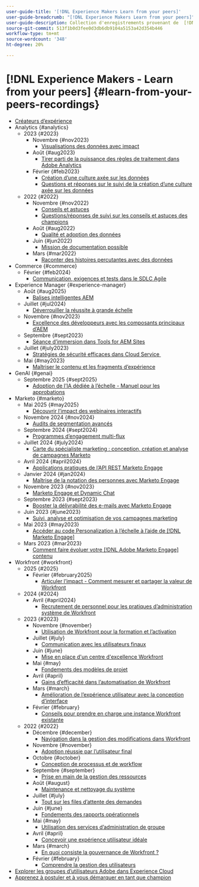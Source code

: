 ```yaml
---
user-guide-title: '[!DNL Experience Makers Learn from your peers]'
user-guide-breadcrumb: "[!DNL Experience Makers Learn from your peers]"
user-guide-description: Collection d'enregistrements provenant de  [!DNL Experience Makers Learn from your peers]
source-git-commit: 513f1b0d3fee0d3db6db9104a5153a42d354b446
workflow-type: tm+mt
source-wordcount: '348'
ht-degree: 20%

---
```



# [!DNL Experience Makers - Learn from your peers] {#learn-from-your-peers-recordings}

+ [Créateurs d’expérience](overview.md)
+ Analytics {#analytics}
   + 2023 {#2023}
      + Novembre {#nov2023}
         + [Visualisations des données avec impact](analytics/nov2023/impactful-data-visualizations.md)
      + Août {#aug2023}
         + [Tirer parti de la puissance des règles de traitement dans Adobe Analytics](analytics/aug2023/processing-rules.md)
      + Février {#feb2023}
         + [Création d’une culture axée sur les données](analytics/feb2023/data-driven-culture.md)
         + [Questions et réponses sur le suivi de la création d’une culture axée sur les données](analytics/feb2023/data-driven-culture-q-and-a.md)
   + 2022 {#2022}
      + Novembre {#nov2022}
         + [Conseils et astuces](analytics/nov2022/tips-and-tricks.md)
         + [Questions/réponses de suivi sur les conseils et astuces des champions](analytics/nov2022/tips-and-tricks-q-and-a.md)
      + Août {#aug2022}
         + [Qualité et adoption des données](analytics/aug2022/data-quality.md)
      + Juin {#jun2022}
         + [Mission de documentation possible](analytics/june2022/mission-possible.md)
      + Mars {#mar2022}
         + [Raconter des histoires percutantes avec des données](analytics/mar2022/stories-with-data.md)
+ Commerce {#commerce}
   + Février {#feb2024}
      + [Communication, exigences et tests dans le SDLC Agile](commerce/2024/agile-sdlc.md)
+ Experience Manager {#experience-manager}
   + Août {#aug2025}
      + [Balises intelligentes AEM](experience-manager/aug2025/smart-tags.md)
   + Juillet {#jul2024}
      + [Déverrouiller la réussite à grande échelle](experience-manager/july2024/global-digital-presence.md)
   + Novembre {#nov2023}
      + [Excellence des développeurs avec les composants principaux d’AEM](experience-manager/nov2023/core-components.md)
   + Septembre {#sept2023}
      + [Séance d’immersion dans Tools for AEM Sites](experience-manager/sept2023/aem-sites-tools.md)
   + Juillet {#july2023}
      + [&#x200B; Stratégies de sécurité efficaces dans Cloud Service &#x200B;](experience-manager/july2023/effective-security-strategies-in-cloud-service.md)
   + Mai {#may2023}
      + [Maîtriser le contenu et les fragments d’expérience](experience-manager/may2023/mastering-content-and-experience-fragments.md)
+ GenAI {#genai}
   + Septembre 2025 {#sept2025}
      + [Adoption de l’IA dédiée à l’échelle - Manuel pour les approbations](genai/sept2025/scale-ai-adoption-a-playbook-for-approvals.md)
+ Marketo {#marketo}
   + Mai 2025 {#may2025}
      + [Découvrir l’impact des webinaires interactifs](marketo/may2025/interactive-webinars.md)
   + Novembre 2024 {#nov2024}
      + [Audits de segmentation avancés](marketo/nov2024/advanced-segmentation.md)
   + Septembre 2024 {#sept2024}
      + [Programmes d’engagement multi-flux](marketo/sept2024/multi-stream-engagement-programs.md)
   + Juillet 2024 {#july2024}
      + [Carte du spécialiste marketing : conception, création et analyse de campagnes Marketo](marketo/july2024/marketers-map-marketo-campaigns.md)
   + Avril 2024 {#april2024}
      + [Applications pratiques de l’API REST Marketo Engage](marketo/april2024/practical-applications-of-marketo-engage-rest-api.md)
   + Janvier 2024 {#jan2024}
      + [Maîtrise de la notation des personnes avec Marketo Engage](marketo/jan2024/person-scoring-mastery.md)
   + Novembre 2023 {#nov2023}
      + [Marketo Engage et Dynamic Chat](marketo/nov2023/dynamic-chat.md)
   + Septembre 2023 {#sept2023}
      + [Booster la délivrabilité des e-mails avec Marketo Engage](marketo/sept2023/email-deliverability.md)
   + Juin 2023 {#june2023}
      + [Suivi, analyse et optimisation de vos campagnes marketing](marketo/june2023/marketing-campaigns.md)
   + Mai 2023 {#may2023}
      + [Accéder au code Personalization à l’échelle à l’aide de  [!DNL Marketo Engage]](marketo/may2023/personalization-at-scale.md)
   + Mars 2023 {#mar2023}
      + [Comment faire évoluer votre  [!DNL Adobe Marketo Engage]  contenu](marketo/mar2023/templates-tokens-teamwork.md)
+ Workfront {#workfront}
   + 2025 {#2025}
      + Février {#february2025}
         + [Articuler l’impact - Comment mesurer et partager la valeur de Workfront](workfront/2025/how-to-measure-and-share-workfront-value.md)
   + 2024 {#2024}
      + Avril {#april2024}
         + [Recrutement de personnel pour les pratiques d’administration système de Workfront](workfront/2024/04/staffing-your-workfront-system-admin-practice.md)
   + 2023 {#2023}
      + Novembre {#november}
         + [Utilisation de Workfront pour la formation et l’activation](workfront/2023/11/using-workfront-for-training-and-enablement.md)
      + Juillet {#july}
         + [Communication avec les utilisateurs finaux](workfront/2023/07/communicating-with-end-users.md)
      + Juin {#june}
         + [Mise en place d&#39;un centre d&#39;excellence Workfront](workfront/2023/06/establishing-a-workfront-center-of-excellence.md)
      + Mai {#may}
         + [Fondements des modèles de projet](workfront/2023/05/foundations-of-project-templates.md)
      + Avril {#april}
         + [Gains d’efficacité dans l’automatisation de Workfront](workfront/2023/04/finding-efficiencies-in-workfront-automation.md)
      + Mars {#march}
         + [Amélioration de l’expérience utilisateur avec la conception d’interface](workfront/2023/03/improving-user-experience-with-interface-design.md)
      + Février {#february}
         + [Conseils pour prendre en charge une instance Workfront existante](workfront/2023/02/tips-for-taking-over-an-existing-workfront-instance.md)
   + 2022 {#2022}
      + Décembre {#december}
         + [Navigation dans la gestion des modifications dans Workfront](workfront/2022/12/navigating-change-management.md)
      + Novembre {#november}
         + [Adoption réussie par l’utilisateur final](workfront/2022/11/successful-end-user-adoption.md)
      + Octobre {#october}
         + [Conception de processus et de workflow](workfront/2022/10/workflow-and-process-design.md)
      + Septembre {#september}
         + [Prise en main de la gestion des ressources](workfront/2022/09/getting-started-with-resource-management.md)
      + Août {#august}
         + [Maintenance et nettoyage du système](workfront/2022/08/system-maintenance-and-cleanup.md)
      + Juillet {#july}
         + [Tout sur les files d’attente des demandes](workfront/2022/07/all-about-request-queues.md)
      + Juin {#june}
         + [Fondements des rapports opérationnels](workfront/2022/06/foundations-of-operational-reporting.md)
      + Mai {#may}
         + [Utilisation des services d’administration de groupe](workfront/2022/05/leveraging-the-group-admin.md)
      + Avril {#april}
         + [Concevoir une expérience utilisateur idéale](workfront/2022/04/designing-an-ideal-user-experience.md)
      + Mars {#march}
         + [En quoi consiste la gouvernance de Workfront ?](workfront/2022/03/what-is-workfront-governance.md)
      + Février {#february}
         + [Comprendre la gestion des utilisateurs](workfront/2022/02/understanding-user-management.md)
+ [Explorer les groupes d’utilisateurs Adobe dans Experience Cloud](./adobe-user-groups.md)
+ [Apprenez à postuler et à vous démarquer en tant que champion](./adobe-champion-application.md)
